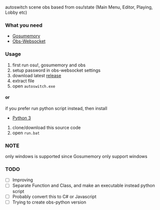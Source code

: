 autoswitch scene obs based from osu!state (Main Menu, Editor, Playing, Lobby etc)

### What you need
* [Gosumemory](https://github.com/l3lackShark/gosumemory)
* [Obs-Websocket](https://github.com/Palakis/obs-websocket/releases/)

### Usage
1. first run osu!, gosumemory and obs
2. setup password in obs-websocket settings
3. download latest [release](https://github.com/cupang-afk/autoswitch-obsu/releases/latest/download/autoswitch_0.4-alpha.zip) 
4. extract file
5. open `autoswitch.exe`

#### or
if you prefer run python script instead, then install 
* [Python 3](https://www.python.org/downloads/)
1. clone/download this source code
2. open `run.bat`

### NOTE
only windows is supported since Gosumemory only support windows  

### TODO
- [ ] Improving  
- [ ] Separate Function and Class, and make an executable instead python script
- [ ] Probably convert this to C# or Javascript  
- [ ] Trying to create obs-python version  
